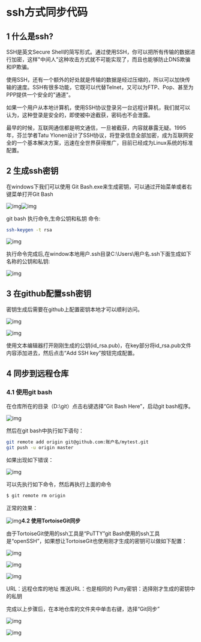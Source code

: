 # ssh方式同步代码

## **1 什么是ssh?**

SSH是英文Secure Shell的简写形式。通过使用SSH，你可以把所有传输的数据进行加密，这样"中间人"这种攻击方式就不可能实现了，而且也能够防止DNS欺骗和IP欺骗。

使用SSH，还有一个额外的好处就是传输的数据是经过压缩的，所以可以加快传输的速度。SSH有很多功能，它既可以代替Telnet，又可以为FTP、Pop、甚至为PPP提供一个安全的"通道"。

如果一个用户从本地计算机，使用SSH协议登录另一台远程计算机，我们就可以认为，这种登录是安全的，即使被中途截获，密码也不会泄露。

最早的时候，互联网通信都是明文通信，一旦被截获，内容就暴露无疑。1995年，芬兰学者Tatu Ylonen设计了SSH协议，将登录信息全部加密，成为互联网安全的一个基本解决方案，迅速在全世界获得推广，目前已经成为Linux系统的标准配置。

## **2 生成ssh密钥**

在windows下我们可以使用 Git Bash.exe来生成密钥，可以通过开始菜单或者右键菜单打开Git Bash

![img](11.ssh方式同步代码.assets/20171116102605915.jpg)![img](11.ssh方式同步代码.assets/20171116102549441.jpg)

git bash 执行命令,生命公钥和私钥
命令:

```bash
ssh-keygen -t rsa
```

![img](11.ssh方式同步代码.assets/20171116102712564.jpg)

执行命令完成后,在window本地用户.ssh目录C:\Users\用户名\.ssh下面生成如下名称的公钥和私钥:

![img](11.ssh方式同步代码.assets/20171116102741629.jpg)

## **3 在github配置ssh密钥**

密钥生成后需要在github上配置密钥本地才可以顺利访问。

![img](11.ssh方式同步代码.assets/20171116103036949.jpg)

![img](11.ssh方式同步代码.assets/20171116103053953.jpg)

使用文本编辑器打开刚刚生成的公钥(id_rsa.pub)，在key部分将id_rsa.pub文件内容添加进去，然后点击“Add SSH key”按钮完成配置。

## **4 同步到远程仓库**

### **4.1 使用git bash**

在仓库所在的目录（D:\git）点击右键选择“Git Bash Here”，启动git bash程序。

![img](11.ssh方式同步代码.assets/20171116103551224.jpg)

然后在git bash中执行如下语句：

```bash
git remote add origin git@github.com:账户名/mytest.git
git push -u origin master
```


如果出现如下错误：

![img](11.ssh方式同步代码.assets/20171116103649877.jpg)

可以先执行如下命令，然后再执行上面的命令

```bash
$ git remote rm origin
```

正常的效果：

![img](11.ssh方式同步代码.assets/20171116103717180.jpg)**4.2 使用TortoiseGit同步**

由于TortoiseGit使用的ssh工具是“PuTTY”git Bash使用的ssh工具是“openSSH”，如果想让TortoiseGit也使用刚才生成的密钥可以做如下配置：

![img](11.ssh方式同步代码.assets/20171116103803222.jpg)

![img](11.ssh方式同步代码.assets/20171116103818823.jpg)

![img](11.ssh方式同步代码.assets/20171116103837496.jpg)

URL：远程仓库的地址
推送URL：也是相同的
Putty密钥：选择刚才生成的密钥中的私钥

完成以上步骤后，在本地仓库的文件夹中单击右键，选择“Git同步”

![img](11.ssh方式同步代码.assets/20171116103941616.jpg)

![img](11.ssh方式同步代码.assets/20171116104004260.jpg)